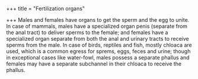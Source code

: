 +++
title = "Fertilization organs"

+++
Males and females have organs to get the sperm and the egg to unite. In case of mammals, males have a specialized organ penis (separate from the anal tract) to deliver sperms to the female; and females have a specialized organ separate from both the anal and urinary tracts to receive sperms from the male. In case of birds, reptiles and fish, mostly chloaca are used, which is a common egress for sprems, eggs, feces and urine; though in exceptional cases like water-fowl, males possess a separate phallus and females may have a separate subchannel in their chloaca to receive the phallus.
